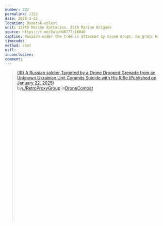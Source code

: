 ```yaml
---
number: 222
permalink: /222
date: 2025-1-22
location: Donetsk oblast
unit: 137th Marine Battalion, 35th Marine Brigade
source: https://t.me/BaluHUB777/16840
caption: Russian under the tree is attacked by drone drops, he grabs his AK and shoots himself
timecode: 
method: shot
nsfl: 
inconclusive: 
comment: 
---
```

<blockquote class="reddit-embed-bq" style="height:500px" data-embed-height="579"><a href="https://www.reddit.com/r/DroneCombat/comments/1i7mhjq/ir_a_russian_soldier_targeted_by_a_drone_dropped/">(IR) A Russian soldier Targeted by a Drone Dropped Grenade from an Unknown Ukrainian Unit Commits Suicide with His Rifle (Published on January 22, 2025)</a><br> by<a href="https://www.reddit.com/user/RetroProxyGroup/">u/RetroProxyGroup</a> in<a href="https://www.reddit.com/r/DroneCombat/">DroneCombat</a></blockquote><script async="" src="https://embed.reddit.com/widgets.js" charset="UTF-8"></script>